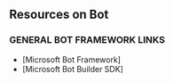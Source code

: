 ## Resources on Bot

### GENERAL BOT FRAMEWORK LINKS
* [Microsoft Bot Framework]
* [Microsoft Bot Builder SDK]

